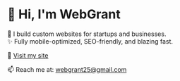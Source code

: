 # 👋 Hi, I'm WebGrant

🚀 I build custom websites for startups and businesses.  
✨ Fully mobile-optimized, SEO-friendly, and blazing fast.

🔗 [Visit my site](https://webgrant.github.io/WebGrant/index.html)

📫 Reach me at: webgrant25@gmail.com

